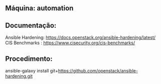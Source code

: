 Máquina: automation
-------------------

Documentação:
-------------
   Ansible Hardening: https://docs.openstack.org/ansible-hardening/latest/
   CIS Benchmarks   : https://www.cisecurity.org/cis-benchmarks/

Procedimento:
-------------

   ansible-galaxy install git+https://github.com/openstack/ansible-hardening.git
